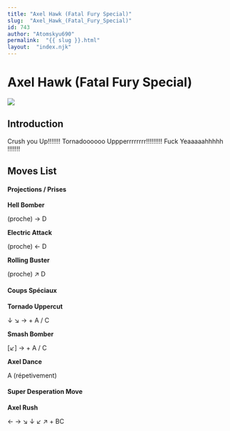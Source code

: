 ```yaml
---
title: "Axel Hawk (Fatal Fury Special)"
slug:  "Axel_Hawk_(Fatal_Fury_Special)"
id: 743
author: "Atomskyu690"
permalink:  "{{ slug }}.html"
layout:  "index.njk"
---
```


# Axel Hawk (Fatal Fury Special)

![](/images/Axel.PNG)  

## Introduction

Crush you Up!!!!!!! Tornadoooooo Uppperrrrrrrr!!!!!!!!! Fuck
Yeaaaaahhhhh !!!!!!!

## Moves List

#### Projections / Prises

**Hell Bomber**

(proche) → D

**Electric Attack**

(proche) ← D

**Rolling Buster**

(proche) ↗ D

#### Coups Spéciaux

**Tornado Uppercut**

↓ ↘ → + A / C

**Smash Bomber**

\[↙\] → + A / C

**Axel Dance**

A (répetivement)

#### Super Desperation Move

**Axel Rush**

← → ↘ ↓ ↙ ↗ + BC
